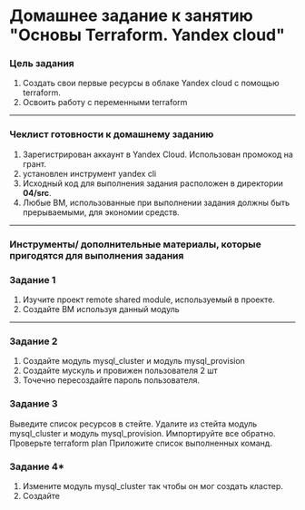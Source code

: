 # Домашнее задание к занятию "Основы Terraform. Yandex cloud"

### Цель задания

1. Создать свои первые ресурсы в облаке Yandex cloud с помощью terraform.
2. Освоить работу с переменными terraform

------

### Чеклист готовности к домашнему заданию

1. Зарегистрирован аккаунт в Yandex Cloud. Использован промокод на грант.
2. установлен инструмент yandex cli
3. Исходный код для выполнения задания расположен в директории **04/src**.
4. Любые ВМ, использованные при выполнении задания должны быть прерываемыми, для экономии средств.

------

### Инструменты/ дополнительные материалы, которые пригодятся для выполнения задания



### Задание 1

1. Изучите проект remote shared module, используемый в проекте.
2. Создайте ВМ используя данный модуль

------

### Задание 2

1. Создайте модуль mysql_cluster и модуль mysql_provision
2. Создайте мускуль и провижен пользователя 2 шт
3. Точечно пересоздайте пароль пользователя.

### Задание 3
Выведите список ресурсов в стейте.
Удалите из стейта модуль mysql_cluster и модуль mysql_provision.
Импортируйте все обратно. Проверьте terraform plan
Приложите список выполненных команд.


### Задание 4*

1. Измените модуль mysql_cluster так чтобы он мог создать кластер.
2. Создайте 